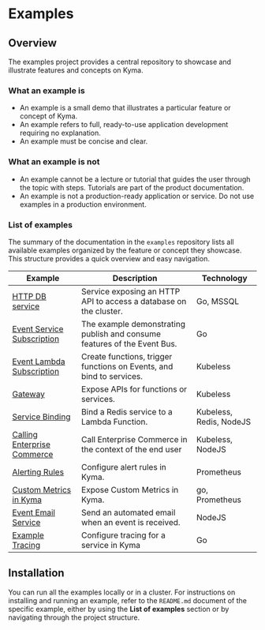 # Examples

## Overview

The examples project provides a central repository to showcase and illustrate features and concepts on Kyma.

### What an example is

- An example is a small demo that illustrates a particular feature or concept of Kyma.
- An example refers to full, ready-to-use application development requiring no explanation.
- An example must be concise and clear.

### What an example is not

- An example cannot be a lecture or tutorial that guides the user through the topic with steps. Tutorials are part of the product documentation.
- An example is not a production-ready application or service. Do not use examples in a production environment.

### List of examples

The summary of the documentation in the `examples` repository lists all available examples organized by the feature or concept they showcase. This structure provides a quick overview and easy navigation.

| Example | Description | Technology |
|---|---|---|
| [HTTP DB service](http-db-service/README.md) | Service exposing an HTTP API to access a database on the cluster. | Go, MSSQL |
| [Event Service Subscription](event-subscription/service/README.md) | The example demonstrating publish and consume features of the Event Bus. | Go |
| [Event Lambda Subscription](event-subscription/lambda/README.md) | Create functions, trigger functions on Events, and bind to services.  | Kubeless |
| [Gateway](gateway/README.md) | Expose APIs for functions or services.  | Kubeless |
| [Service Binding](service-binding/lambda/README.md) | Bind a Redis service to a Lambda Function. | Kubeless, Redis, NodeJS |
| [Calling Enterprise Commerce](call-ec/README.md) | Call Enterprise Commerce in the context of the end user | Kubeless, NodeJS |
| [Alerting Rules](monitoring-alert-rules/README.md) | Configure alert rules in Kyma.  | Prometheus |
| [Custom Metrics in Kyma](monitoring-custom-metrics/README.md) | Expose Custom Metrics in Kyma.  | go, Prometheus |
| [Event Email Service](event-email-service/README.md) | Send an automated email when an event is received.  | NodeJS |
| [Example Tracing](example-tracing) | Configure tracing for a service in Kyma | Go |

## Installation

You can run all the examples locally or in a cluster. For instructions on installing and running an example, refer to the `README.md` document of the specific example, either by using the **List of examples** section or by navigating through the project structure.
